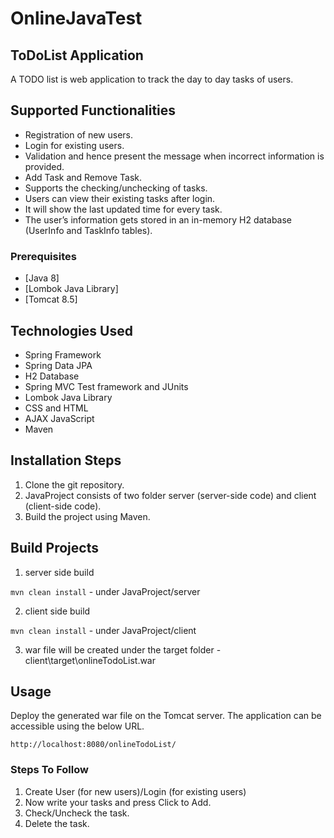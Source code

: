 # OnlineJavaTest

## ToDoList Application
A TODO list is web application to track the day to day tasks of users.

## Supported Functionalities
- Registration of new users.
- Login for existing users.  
- Validation and hence present the message when incorrect information is provided.
- Add Task and Remove Task.
- Supports the checking/unchecking of tasks.
- Users can view their existing tasks after login.
- It will show the last updated time for every task.
- The user’s information gets stored in an in-memory H2 database (UserInfo and TaskInfo tables).
 

### Prerequisites
- [Java 8]
- [Lombok Java Library]
- [Tomcat 8.5] 

## Technologies Used

- Spring Framework
- Spring Data JPA
- H2 Database
- Spring MVC Test framework and JUnits
- Lombok Java Library
- CSS and HTML
- AJAX JavaScript
- Maven

## Installation Steps
1. Clone the git repository.
2. JavaProject consists of two folder server (server-side code) and client (client-side code).
3. Build the project using Maven.

## Build Projects

1. server side build 

`mvn clean install` - under JavaProject/server

2. client side build 

`mvn clean install` - under JavaProject/client

3. war file will be created under the target folder - client\target\onlineTodoList.war

## Usage
Deploy the generated war file on the Tomcat server. The application can be accessible using the below URL.

`http://localhost:8080/onlineTodoList/`

### Steps To Follow
1. Create User (for new users)/Login (for existing users)
2. Now write your tasks and press Click to Add.
3. Check/Uncheck the task.
4. Delete the task.
